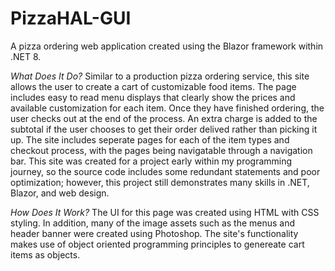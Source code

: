 # PizzaHAL-GUI
A pizza ordering web application created using the Blazor framework within .NET 8.

*What Does It Do?*
Similar to a production pizza ordering service, this site allows the user to create a cart of customizable food items. The page includes easy to read menu displays that clearly show the prices and available customization for each item. Once they have finished ordering, the user checks out at the end of the process. An extra charge is added to the subtotal if the user chooses to get their order delived rather than picking it up. The site includes seperate pages for each of the item types and checkout process, with the pages being navigatable through a navigation bar. This site was created for a project early within my programming journey, so the source code includes some redundant statements and poor optimization; however, this project still demonstrates many skills in .NET, Blazor, and web design.

*How Does It Work?*
The UI for this page was created using HTML with CSS styling. In addition, many of the image assets such as the menus and header banner were created using Photoshop. The site's functionality makes use of object oriented programming principles to genereate cart items as objects.
